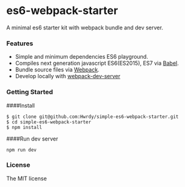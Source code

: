 # es6-webpack-starter

A minimal es6 starter kit with webpack bundle and dev server.

### Features

* Simple and minimum dependencies ES6 playground.
* Compiles next generation javascript ES6(ES2015), ES7 via [Babel](https://babeljs.io/).
* Bundle source files via [Webpack](https://webpack.github.io/).
* Develop locally with [webpack-dev-server](http://webpack.github.io/docs/webpack-dev-server.html)


### Getting Started

####Install
```
$ git clone git@github.com:Hwrdy/simple-es6-webpack-starter.git
$ cd simple-es6-webpack-starter
$ npm install
```

####Run dev server
```
npm run dev
```

### License

The MIT license
